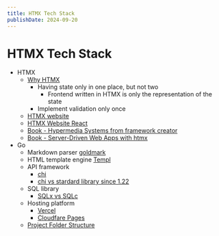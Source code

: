 ```yaml
---
title: HTMX Tech Stack
publishDate: 2024-09-20
---
```


# HTMX Tech Stack

- HTMX
  - [Why HTMX](https://youtu.be/2hMrk7A8Wf0?t=613)
    - Having state only in one place, but not two
      - Frontend written in HTMX is only the representation of the state
    - Implement validation only once
  - [HTMX website](https://htmx.org/)
  - [HTMX Website React](https://www.youtube.com/watch?v=zjHHIqI9lUY)
  - [Book - Hypermedia Systems from framework creator](https://hypermedia.systems/book/contents/)
  - [Book - Server-Driven Web Apps with htmx](https://pragprog.com/titles/mvhtmx/server-driven-web-apps-with-htmx/)
- Go
  - Markdown parser [goldmark](https://github.com/yuin/goldmark)
  - HTML template engine [Templ](https://github.com/yuin/goldmark)
  - API framework
    - [chi](https://github.com/go-chi/chi)
    - [chi vs stardard library since 1.22](https://www.calhoun.io/go-servemux-vs-chi/)
  - SQL library
    - [SQLx vs SQLc](https://www.youtube.com/watch?v=tPhyJHly7CU)
  - Hosting platform
    - [Vercel](https://vercel.com/)
    - [Cloudfare Pages](https://pages.cloudflare.com/)
  - [Project Folder Structure](https://github.com/golang-standards/project-layout)
